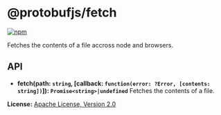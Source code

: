 @protobufjs/fetch
=================
[![npm](https://img.shields.io/npm/v/@protobufjs/fetch.svg)](https://www.npmjs.com/package/@protobufjs/fetch)

Fetches the contents of a file accross node and browsers.

API
---

* **fetch(path: `string`, [callback: `function(error: ?Error, [contents: string])`]): `Promise<string>|undefined`**
  Fetches the contents of a file.

**License:** [Apache License, Version 2.0](http://www.apache.org/licenses/LICENSE-2.0.html)
